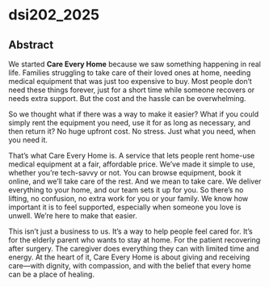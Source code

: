 # dsi202_2025
## Abstract
  We started **Care Every Home** because we saw something happening in real life. Families struggling to take care of their loved ones at home, needing medical equipment that was just too expensive to buy. Most people don’t need these things forever, just for a short time while someone recovers or needs extra support. But the cost and the hassle can be overwhelming.

  So we thought what if there was a way to make it easier? What if you could simply rent the equipment you need, use it for as long as necessary, and then return it? No huge upfront cost. No stress. Just what you need, when you need it.
  
  That’s what Care Every Home is. A service that lets people rent home-use medical equipment at a fair, affordable price. We’ve made it simple to use, whether you’re tech-savvy or not. You can browse equipment, book it online, and we’ll take care of the rest. And we mean to take care. We deliver everything to your home, and our team sets it up for you. So there’s no lifting, no confusion, no extra work for you or your family. We know how important it is to feel supported, especially when someone you love is unwell. We’re here to make that easier.

  This isn’t just a business to us. It’s a way to help people feel cared for. It’s for the elderly parent who wants to stay at home. For the patient recovering after surgery. The caregiver does everything they can with limited time and energy. At the heart of it, Care Every Home is about giving and receiving care—with dignity, with compassion, and with the belief that every home can be a place of healing.
